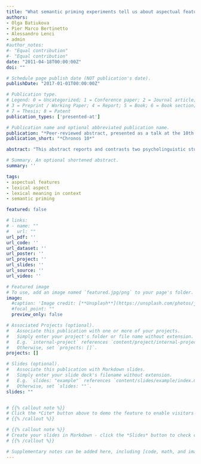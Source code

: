 ```yaml
---
title: "What semantic priming experiments tell us about aspectual features: cross-linguistic comparison"
authors:
- Olga Batiukova
- Pier Marco Bertinetto
- Alessandro Lenci
- admin
#author_notes:
#- "Equal contribution"
#- "Equal contribution"
date: "2011-04-18T00:00:00Z"
doi: ""

# Schedule page publish date (NOT publication's date).
publishDate: "2017-01-01T00:00:00Z"

# Publication type.
# Legend: 0 = Uncategorized; 1 = Conference paper; 2 = Journal article;
# 3 = Preprint / Working Paper; 4 = Report; 5 = Book; 6 = Book section;
# 7 = Thesis; 8 = Patent
publication_types: ['presented-at']

# Publication name and optional abbreviated publication name.
publication: "*Peer-reviewed abstract, presented as a talk at the 10th International Conference on Tense, Aspect, Modality and Evidentiality*"
publication_short: "*Chronos 10*"

abstract: "This abstract reports and contrasts two psycholinguistic studies of durativity and resultativity in Italian and Russian. Unlike most experimental research, focused on ontological properties of aspectual classes of predicates (Todorova et al. 2000, Gennari & Poeppel 2003, Pylkkänen & McElree 2006, Bott 2008), we adopt feature-based approach to verbal semantics. Semantic priming as “improvement in speed or accuracy to respond to a stimulus, when it is preceded by a semantically related stimulus” (McNamara 2005) is used to show that a given feature is present in semantic representation of lexical meaning. We followed the general design in Bonnotte (2008), who tested French achievement and activity verbs. The author concluded that only positively-valued features benefit from priming: activities and achievements facilitated the processing of activities in the durativity task (where targets denoting durable situations had to be detected), whereas in the resultativity task (where situations with a clear outcome had to be detected) priming was displayed on achievements with achievement primes. Thus, durative verbs yield priming more easily than resultatives, presumably because durativity is a continuous feature and durativity a binary one. In our first study, Italian achievement and activity infinitives were used. The following pattern emerged: achievements were primed in both tasks and activities in the durativity task, always with activity primes. The only feature tested in Russian was resultativity; the data included simple imperfectives, and resultative and delimitative perfectives. Some interesting differences with respect to Italian were observed. For instance, facilitating priming was detected on activities only, confirming Bonnotte’s conclusions on their contextual adaptability. Furthermore, although the decision latencies are comparable, accuracy was higher in Russian: 0.93 vs. 0.86. The grammaticalized nature of Russian aspect and morphological cues (prefixes) certainly facilitated the task. Addition of tense morphology had similar effects in Italian: imperfect speeded up the processing of activities, and perfect the processing of achievements. Russian delimitatives (e.g. <i>po-rabotat’</i> ‘work for a while’) yielded revealing findings, since they are bounded but atelic and thus represent an in-between category. The proportion of yes/no answers (0.43/0.57) in resultativity task suggests that the speakers place them between both domains, closer to activities than to resultatives. This supports the differentiation between boundedness and telicity from theoretical and behavioural perspective. Pairwise comparison of these results (and others still in progress) can help providing meaningful generalizations on the nature of durativity and resultativity in Romance and Slavic, and also verifying their empirical status, at the core of much theoretical work on aspect (Dölling et al. 2008)."

# Summary. An optional shortened abstract.
summary: ''

tags:
- aspectual features
- lexical aspect
- lexical meaning in context
- semantic priming

featured: false

# links:
# - name: ""
#   url: ""
url_pdf: ''
url_code: ''
url_dataset: ''
url_poster: ''
url_project: ''
url_slides: ''
url_source: ''
url_video: ''

# Featured image
# To use, add an image named `featured.jpg/png` to your page's folder.
image:
  #caption: 'Image credit: [**Unsplash**](https://unsplash.com/photos/jdD8gXaTZsc)'
  #focal_point: ""
  preview_only: false

# Associated Projects (optional).
#   Associate this publication with one or more of your projects.
#   Simply enter your project's folder or file name without extension.
#   E.g. `internal-project` references `content/project/internal-project/index.md`.
#   Otherwise, set `projects: []`.
projects: []

# Slides (optional).
#   Associate this publication with Markdown slides.
#   Simply enter your slide deck's filename without extension.
#   E.g. `slides: "example"` references `content/slides/example/index.md`.
#   Otherwise, set `slides: ""`.
slides: ""


# {{% callout note %}}
# Click the *Cite* button above to demo the feature to enable visitors to import publication metadata into their reference management software.
# {{% /callout %}}

# {{% callout note %}}
# Create your slides in Markdown - click the *Slides* button to check out the example.
# {{% /callout %}}

# Supplementary notes can be added here, including [code, math, and images](https://wowchemy.com/docs/writing-markdown-latex/).
---
```

